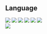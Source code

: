 <h2>Language</h2>
<div>
  <img src="https://img.shields.io/badge/HTML5-E34F26?logo=html5&locoColor=white"/>
  <img src="https://img.shields.io/badge/React-61DAFB?loco=html5&locoColor=white"/>
  <img src="https://img.shields.io/badge/TypeScript-3178C6"/>
  <img src="https://img.shields.io/badge/Tailwind_CSS-06B6D4"/>
  <img src="https://img.shields.io/badge/Styled_components-DB7093"/>
  <img src="https://img.shields.io/badge/JavaScript-F7DF1E?logo=JavaScript&logoColor=black"/>
</div>
<img src="https://img.shields.io/badge/Android-3DDC84?style=flat-square&logo=Android&logoColor=white"/>
